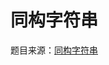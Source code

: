 同构字符串
===
题目来源：[同构字符串](https://leetcode.cn/problems/isomorphic-strings/description/?envType=study-plan-v2&envId=top-interview-150)